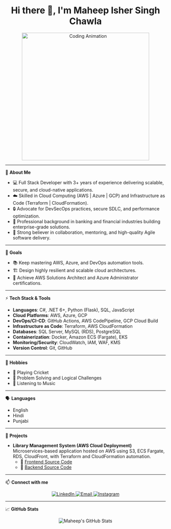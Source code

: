 <h1 align="center">Hi there 👋, I'm Maheep Isher Singh Chawla</h1>

<p align="center">
  <img src="https://media.giphy.com/media/qgQUggAC3Pfv687qPC/giphy.gif" width="400" alt="Coding Animation">
</p>

---

🎯 **About Me**

- 💻 Full Stack Developer with 3+ years of experience delivering scalable, secure, and cloud-native applications.
- ☁️ Skilled in Cloud Computing (AWS | Azure | GCP) and Infrastructure as Code (Terraform | CloudFormation).
- 🔒 Advocate for DevSecOps practices, secure SDLC, and performance optimization.
- 🏦 Professional background in banking and financial industries building enterprise-grade solutions.
- 🤝 Strong believer in collaboration, mentoring, and high-quality Agile software delivery.

---

🎯 **Goals**

- 📚 Keep mastering AWS, Azure, and DevOps automation tools.
- 🏗️ Design highly resilient and scalable cloud architectures.
- 🎯 Achieve AWS Solutions Architect and Azure Administrator certifications.

---

⚡ **Tech Stack & Tools**

- **Languages**: C#, .NET 6+, Python (Flask), SQL, JavaScript
- **Cloud Platforms**: AWS, Azure, GCP
- **DevOps/CI-CD**: GitHub Actions, AWS CodePipeline, GCP Cloud Build
- **Infrastructure as Code**: Terraform, AWS CloudFormation
- **Databases**: SQL Server, MySQL (RDS), PostgreSQL
- **Containerization**: Docker, Amazon ECS (Fargate), EKS
- **Monitoring/Security**: CloudWatch, IAM, WAF, KMS
- **Version Control**: Git, GitHub

---

🧠 **Hobbies**

- 🏏 Playing Cricket
- 🧩 Problem Solving and Logical Challenges
- 🎵 Listening to Music

---

🗣️ **Languages**

- English
- Hindi
- Punjabi

---

🚀 **Projects**

- **Library Management System (AWS Cloud Deployment)**  
  Microservices-based application hosted on AWS using S3, ECS Fargate, RDS, CloudFront, with Terraform and CloudFormation automation.  
  - 🔗 [Frontend Source Code](https://github.com/maheepisher/LibraryManagementSystem-Frontend.git)  
  - 🔗 [Backend Source Code](https://github.com/maheepisher/LibraryManagementSystem-Backend-APIs.git)

---

📫 **Connect with me**

<p align="center">
  <a href="https://www.linkedin.com/in/maheep-isher/" target="_blank">
    <img src="https://img.shields.io/badge/LinkedIn-Connect-blue?style=for-the-badge&logo=linkedin" alt="LinkedIn"/>
  </a>
  <a href="mailto:maheepisher@gmail.com" target="_blank">
    <img src="https://img.shields.io/badge/Email-Send%20Mail-red?style=for-the-badge&logo=gmail" alt="Email"/>
  </a>
  <a href="https://www.instagram.com/maheepisher/" target="_blank">
    <img src="https://img.shields.io/badge/Instagram-Follow-pink?style=for-the-badge&logo=instagram" alt="Instagram"/>
  </a>
</p>

---

📈 **GitHub Stats**

<p align="center">
  <img src="https://github-readme-stats.vercel.app/api?username=maheepisher&show_icons=true&theme=radical" alt="Maheep's GitHub Stats" />
</p>
